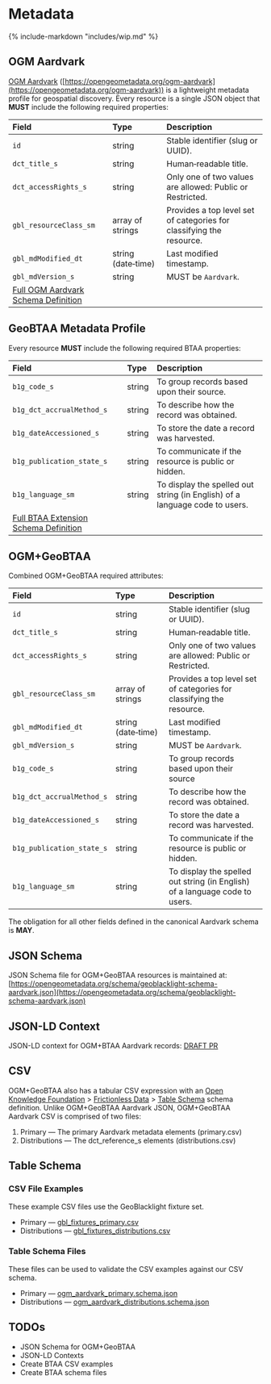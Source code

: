 # Metadata

{% include-markdown "includes/wip.md" %}

## OGM Aardvark

[OGM Aardvark](https://opengeometadata.org/ogm-aardvark/) ([https://opengeometadata.org/ogm-aardvark](https://opengeometadata.org/ogm-aardvark)) is a lightweight metadata profile for geospatial discovery. Every resource is a single JSON object that **MUST** include the following required properties:

| Field | Type | Description |
| :---- | :---- | :---- |
| `id` | string | Stable identifier (slug or UUID). |
| `dct_title_s` | string | Human‑readable title. |
| `dct_accessRights_s` | string | Only one of two values are allowed: Public or Restricted. |
| `gbl_resourceClass_sm` | array of strings | Provides a top level set of categories for classifying the resource. |
| `gbl_mdModified_dt` | string (date‑time) | Last modified timestamp. |
| `gbl_mdVersion_s` | string | MUST be `Aardvark`. |
| [Full OGM Aardvark Schema Definition](https://opengeometadata.org/ogm-aardvark/) |  |  |

## GeoBTAA Metadata Profile 

Every resource **MUST** include the following required BTAA properties:

| Field | Type | Description |
| :---- | :---- | :---- |
| `b1g_code_s` | string | To group records based upon their source. |
| `b1g_dct_accrualMethod_s` | string | To describe how the record was obtained. |
| `b1g_dateAccessioned_s` | string | To store the date a record was harvested. |
| `b1g_publication_state_s` | string | To communicate if the resource is public or hidden. |
| `b1g_language_sm` | string | To display the spelled out string (in English) of a language code to users. |
| [Full BTAA Extension Schema Definition](https://gin.btaa.org/metadata/b1g-custom-elements/) |  |  |

## OGM+GeoBTAA

Combined OGM+GeoBTAA required attributes:

| Field | Type | Description |
| :---- | :---- | :---- |
| `id` | string | Stable identifier (slug or UUID). |
| `dct_title_s` | string | Human‑readable title. |
| `dct_accessRights_s` | string | Only one of two values are allowed: Public or Restricted. |
| `gbl_resourceClass_sm` | array of strings | Provides a top level set of categories for classifying the resource. |
| `gbl_mdModified_dt` | string (date‑time) | Last modified timestamp. |
| `gbl_mdVersion_s` | string | MUST be `Aardvark`. |
| `b1g_code_s` | string | To group records based upon their source |
| `b1g_dct_accrualMethod_s` | string | To describe how the record was obtained. |
| `b1g_dateAccessioned_s` | string | To store the date a record was harvested. |
| `b1g_publication_state_s` | string | To communicate if the resource is public or hidden. |
| `b1g_language_sm` | string | To display the spelled out string (in English) of a language code to users. |

The obligation for all other fields defined in the canonical Aardvark schema is **MAY**.

## JSON Schema

JSON Schema file for OGM+GeoBTAA resources is maintained at: [https://opengeometadata.org/schema/geoblacklight-schema-aardvark.json](https://opengeometadata.org/schema/geoblacklight-schema-aardvark.json)

## JSON-LD Context

JSON-LD context for OGM+BTAA Aardvark records: [DRAFT PR](https://raw.githubusercontent.com/OpenGeoMetadata/opengeometadata.github.io/18896025536dae80b632aa5b059fb001d3d42c56/docs/context/aardvark.json)

## CSV

OGM+GeoBTAA also has a tabular CSV expression with an [Open Knowledge Foundation](https://okfn.org/en/) \> [Frictionless Data](https://frictionlessdata.io/) \> [Table Schema](https://datapackage.org/standard/table-schema/) schema definition. Unlike OGM+GeoBTAA Aardvark JSON, OGM+GeoBTAA Aardvark CSV is comprised of two files:

1. Primary — The primary Aardvark metadata elements (primary.csv)  
2. Distributions — The dct\_reference\_s elements (distributions.csv)

## Table Schema

### CSV File Examples

These example CSV files use the GeoBlacklight fixture set.

* Primary — [gbl\_fixtures\_primary.csv](https://github.com/OpenGeoMetadata/opengeometadata.github.io/blob/api/docs/schema/gbl_fixtures_primary.csv)  
* Distributions — [gbl\_fixtures\_distributions.csv](https://github.com/OpenGeoMetadata/opengeometadata.github.io/blob/api/docs/schema/gbl_fixtures_distributions.csv)

### Table Schema Files


These files can be used to validate the CSV examples against our CSV schema.

* Primary — [ogm\_aardvark\_primary.schema.json](https://github.com/OpenGeoMetadata/opengeometadata.github.io/blob/api/docs/schema/ogm_aardvark_primary.schema.json)  
* Distributions — [ogm\_aardvark\_distributions.schema.json](https://github.com/OpenGeoMetadata/opengeometadata.github.io/blob/api/docs/schema/ogm_aardvark_distributions.schema.json)

## TODOs

* JSON Schema for OGM+GeoBTAA
* JSON-LD Contexts
* Create BTAA CSV examples
* Create BTAA schema files  